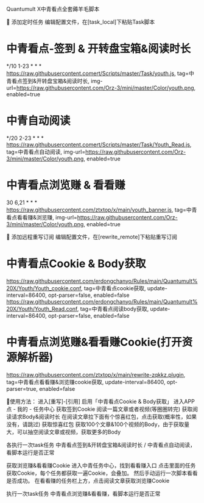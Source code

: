 Quantumult X中青看点全套薅羊毛脚本

🔘 添加定时任务
编辑配置文件，在[task_local]下粘贴Task脚本
# 中青看点-签到 & 开转盘宝箱&阅读时长
*/10 1-23 * * * https://raw.githubusercontent.comert/Scripts/master/Task/youth.js, tag=中青看点签到&开转盘宝箱&阅读时长, img-url=https://raw.githubusercontent.com/Orz-3/mini/master/Color/youth.png, enabled=true
# 中青自动阅读
*/20 2-23 * * * https://raw.githubusercontent.comert/Scripts/master/Task/Youth_Read.js, tag=中青看点自动阅读, img-url=https://raw.githubusercontent.com/Orz-3/mini/master/Color/youth.png, enabled=true
# 中青看点浏览赚 & 看看赚
30 6,21 * * * https://raw.githubusercontent.com/ztxtop/x/main/youth_banner.js, tag=中青看点看看赚&浏览赚, img-url=https://raw.githubusercontent.com/Orz-3/mini/master/Color/youth.png, enabled=true

🔘 添加远程重写订阅
编辑配置文件，在[rewrite_remote]下粘贴重写订阅
# 中青看点Cookie & Body获取
https://raw.githubusercontent.com/erdongchanyo/Rules/main/Quantumult%20X/Youth/Youth_cookie.conf, tag=中青看点cookie获取, update-interval=86400, opt-parser=false, enabled=false
https://raw.githubusercontent.com/erdongchanyo/Rules/main/Quantumult%20X/Youth/Youth_Read.conf, tag=中青看点阅读body获取, update-interval=86400, opt-parser=false, enabled=false
# 中青看点浏览赚&看看赚Cookie(打开资源解析器)
https://raw.githubusercontent.com/ztxtop/x/main/rewrite-zqkkz.plugin, tag=中青看点看看赚&浏览赚cookie获取, update-interval=86400, opt-parser=true, enabled=false

🔘使用方法：
进入[重写]-[引用]
启用「中青看点Cookie & Body获取」
进入APP点 - 我的 - 任务中心
获取签到Cookie
阅读一篇文章或者视频(等圈圈转完)
获取阅读请求Body&阅读时长
在阅读文章拉下面有个惊喜红包，点击获取(概率性，如果没有，请跳过)
获取惊喜红包
获取100个文章&100个视频的Body，由于获取量大，可以抽空阅读文章或视频，获取更多的Body

各执行一次task任务 中青看点签到&开转盘宝箱&阅读时长 / 中青看点自动阅读，看脚本运行是否正常

获取浏览赚&看看赚Cookie
进入中青任务中心，找到看看赚入口 点击里面的任务获取Cookie，每个任务都获取一遍Cookie，会叠加。 然后手动运行一次脚本看看是否成功。
在看看赚的任务栏上方，点击阅读文章获取浏览赚Cookie

执行一次task任务 中青看点浏览赚&看看赚，看脚本运行是否正常
